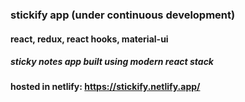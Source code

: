 ### stickify app (under continuous development)
#### react, redux, react hooks, material-ui
##### sticky notes app built using modern react stack
#### hosted in netlify: https://stickify.netlify.app/

